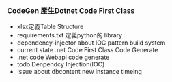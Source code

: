 ### CodeGen 產生Dotnet Code First Class
* xlsx定義Table Structure
* requirements.txt 定義python的 library
* dependency-injector about IOC pattern build system
* current state .net Code First Class Code Generate
* .net code Webapi code generate
* todo Denpendcy Injection(IOC)
* Issue about dbcontent new instance timeing